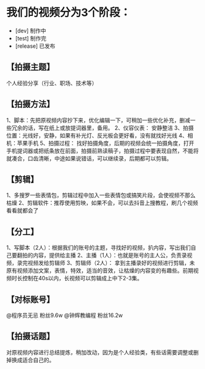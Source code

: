# 我们的视频分为3个阶段： 
- [dev] 制作中
- [test] 制作完
- [release] 已发布

## 【拍摄主题】
个人经验分享（行业、职场、技术等）

## 【拍摄方法】
1、脚本：先把原视频内容抄下来，优化编辑一下，可稍加一些优化补充，删减一些冗余的话，写在纸上或放提词器里，备用。
2、仪容仪表： 安静整洁
3、拍摄位置：光线好，安静，如果有补光灯、反光板会更好看，没有就找好光线
4、相机：苹果手机
5、拍摄过程： 找好拍摄角度，后期的视频会统一拍摄角度，打开手机提词器或把纸条放在前面，拍摄前熟读稿子，拍摄过程中要表现自然，不能将就凑合，口齿清晰，中途如果说错话，可以继续录，后期都可以剪辑。

## 【剪辑】
1、多搜罗一些表情包，剪辑过程中加入一些表情包或搞笑片段，会使视频不那么枯燥
2、剪辑软件：推荐使用剪映，如果不会，可以去抖音上搜教程，刷几个视频看看就都会了

## 【分工】
1、写脚本（2人）：根据我们的账号的主题，寻找好的视频，扒内容，写出我们自己要翻拍的内容，提供给主播
2、主播（1人）：也就是账号的主人公，负责录视频，录完视频发给剪辑师
3、剪辑师（2人）： 拿到主播录好的视频进行剪辑，未原有视频添加文案，表情，特效，适当的音效，让枯燥的内容变的有趣些。前期视频时长控制在40s以内，长视频可以剪辑成上中下2-3集。


## 【对标账号】
@程序员无忌 粉丝9.6w
@钟辉教编程 粉丝16.2w

## 【拍摄话题】
对原视频内容进行总结提炼，稍加改动，因为是个人经验类，有些话需要调整或删掉换成适合自己的。